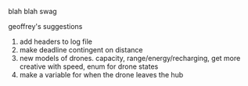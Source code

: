 blah blah swag

geoffrey's suggestions
1. add headers to log file
2. make deadline contingent on distance
3. new models of drones. capacity, range/energy/recharging, get more creative with speed, enum for drone states
4. make a variable for when the drone leaves the hub